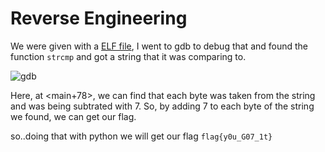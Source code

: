 # Reverse Engineering  

We were given with a [ELF file](https://discord.com/channels/753500984743034943/798073501927997451/809664766762942486), I went to gdb to debug that and found the function `strcmp` and got a string that it was comparing to.

![gdb](https://github.com/rith-vik-7/picture-dump/blob/main/Screenshot%20from%202021-02-14%2017-28-40.png)

Here, at <main+78>, we can find that each byte was taken from the string and was being subtrated with 7. So, by adding 7 to each byte of the string we found, we can get our flag.  

so..doing that with python we will get our flag `flag{y0u_G07_1t}`
